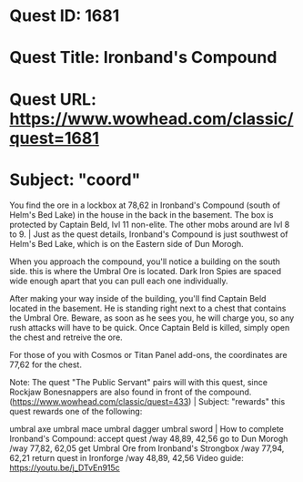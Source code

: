 # Quest ID: 1681
# Quest Title: Ironband's Compound
# Quest URL: https://www.wowhead.com/classic/quest=1681
# Subject: "coord"
You find the ore in a lockbox at 78,62 in Ironband's Compound (south of Helm's Bed Lake) in the house in the back in the basement. The box is protected by Captain Beld, lvl 11 non-elite. The other mobs around are lvl 8 to 9. | Just as the quest details, Ironband's Compound is just southwest of Helm's Bed Lake, which is on the Eastern side of Dun Morogh.

When you approach the compound, you'll notice a building on the south side. this is where the Umbral Ore is located. Dark Iron Spies are spaced wide enough apart that you can pull each one individually.

After making your way inside of the building, you'll find Captain Beld located in the basement. He is standing right next to a chest that contains the Umbral Ore. Beware, as soon as he sees you, he will charge you, so any rush attacks will have to be quick. Once Captain Beld is killed, simply open the chest and retreive the ore.

For those of you with Cosmos or Titan Panel add-ons, the coordinates are 77,62 for the chest.

Note: The quest "The Public Servant" pairs will with this quest, since Rockjaw Bonesnappers are also found in front of the compound. (https://www.wowhead.com/classic/quest=433) | Subject: "rewards"
this quest rewards one of the following:

umbral axe
umbral mace
umbral dagger
umbral sword | How to complete  Ironband's Compound:
accept quest /way 48,89, 42,56
go to Dun Morogh /way 77,82, 62,05
get  Umbral Ore from Ironband's Strongbox /way 77,94, 62,21
return quest in Ironforge /way 48,89, 42,56
Video guide: https://youtu.be/j_DTvEn915c